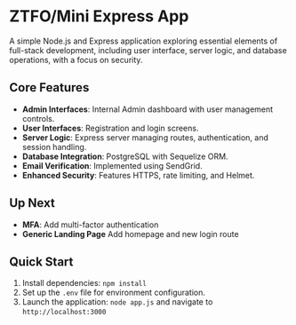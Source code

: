 # ZTFO/Mini Express App

A simple Node.js and Express application exploring essential elements of full-stack development, including user interface, server logic, and database operations, with a focus on security.

## Core Features

- **Admin Interfaces**: Internal Admin dashboard with user management controls.
- **User Interfaces**: Registration and login screens.
- **Server Logic**: Express server managing routes, authentication, and session handling.
- **Database Integration**: PostgreSQL with Sequelize ORM.
- **Email Verification**: Implemented using SendGrid.
- **Enhanced Security**: Features HTTPS, rate limiting, and Helmet.

## Up Next
- **MFA**: Add multi-factor authentication 
- **Generic Landing Page** Add homepage and new login route

## Quick Start

1. Install dependencies: `npm install`
2. Set up the `.env` file for environment configuration.
3. Launch the application: `node app.js` and navigate to `http://localhost:3000`
